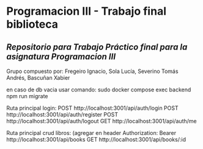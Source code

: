 # Programacion III - Trabajo final biblioteca
  
*Repositorio para Trabajo Práctico final para la asignatura Programacion III* 
---
Grupo compuesto por: Fregeiro Ignacio,
                     Sola Lucía,
                     Severino Tomás Andrés,
                     Bascuñan Xabier

en caso de db vacia usar comando:
sudo docker compose exec backend npm run migrate

Ruta principal login:
POST http://localhost:3001/api/auth/login
POST http://localhost:3001/api/auth/register
POST http://localhost:3001/api/auth/logout
GET http://localhost:3001/api/auth/me

Ruta principal crud libros: (agregar en header Authorization: Bearer <token>
http://localhost:3001/api/books
GET http://localhost:3001/api/books/:id


